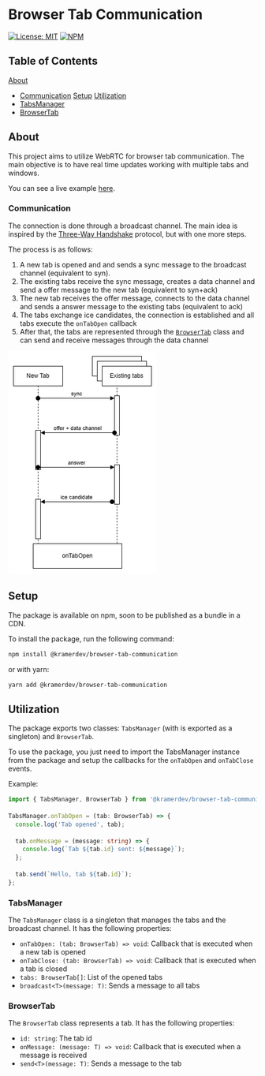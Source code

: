 # Browser Tab Communication

[![License: MIT](https://img.shields.io/badge/License-MIT-yellow.svg)](https://github.com/kramer2005/browser-tab-communication/blob/master/LICENSE)
[![NPM](https://img.shields.io/badge/1.0.0-NPM-CC3838)](https://www.npmjs.com/package/@kramerdev/browser-tab-communication)

## Table of Contents
[About](#about)
- [Communication](#communication)
[Setup](#setup)
[Utilization](#utilization)
- [TabsManager](#tabsmanager)
- [BrowserTab](#browsertab)

## About

This project aims to utilize WebRTC for browser tab communication. The main objective is to have real time updates working with multiple tabs and windows.

You can see a live example [here](https://kramerdev.github.io/browser-tab-communication).

### Communication

The connection is done through a broadcast channel. The main idea is inspired by the [Three-Way Handshake](https://en.wikipedia.org/wiki/Transmission_Control_Protocol#Connection_establishment) protocol, but with one more steps.

The process is as follows:

1. A new tab is opened and and sends a sync message to the broadcast channel (equivalent to syn).
2. The existing tabs receive the sync message, creates a data channel and send a offer message to the new tab (equivalent to syn+ack)
3. The new tab receives the offer message, connects to the data channel and sends a answer message to the existing tabs (equivalent to ack)
4. The tabs exchange ice candidates, the connection is established and all tabs execute the `onTabOpen` callback
5. After that, the tabs are represented through the [`BrowserTab`](#browsertab) class and can send and receive messages through the data channel

![Connection](./connection.webp)

## Setup

The package is available on npm, soon to be published as a bundle in a CDN.

To install the package, run the following command:

```bash
npm install @kramerdev/browser-tab-communication
```

or with yarn:

```bash
yarn add @kramerdev/browser-tab-communication
```

## Utilization

The package exports two classes: `TabsManager` (with is exported as a singleton) and `BrowserTab`.

To use the package, you just need to import the TabsManager instance from the package and setup the callbacks for the `onTabOpen` and `onTabClose` events.

Example:

```typescript
import { TabsManager, BrowserTab } from '@kramerdev/browser-tab-communication';

TabsManager.onTabOpen = (tab: BrowserTab) => {
  console.log('Tab opened', tab);

  tab.onMessage = (message: string) => {
    console.log(`Tab ${tab.id} sent: ${message}`);
  };

  tab.send(`Hello, tab ${tab.id}`);
};
```

### TabsManager

The `TabsManager` class is a singleton that manages the tabs and the broadcast channel. It has the following properties:

- `onTabOpen: (tab: BrowserTab) => void`: Callback that is executed when a new tab is opened
- `onTabClose: (tab: BrowserTab) => void`: Callback that is executed when a tab is closed
- `tabs: BrowserTab[]`: List of the opened tabs
- `broadcast<T>(message: T)`: Sends a message to all tabs

### BrowserTab

The `BrowserTab` class represents a tab. It has the following properties:

- `id: string`: The tab id
- `onMessage: (message: T) => void`: Callback that is executed when a message is received
- `send<T>(message: T)`: Sends a message to the tab